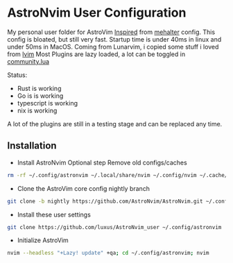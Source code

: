 # AstroNvim User Configuration

My personal user folder for AstroVim
[Inspired](https://quoteinvestigator.com/2013/03/06/artists-steal/) from [mehalter](https://github.com/mehalter) config.
This config is bloated, but still very fast.
Startup time is under 40ms in linux and under 50ms in MacOS.
Coming from Lunarvim, i copied some stuff i loved from [lvim](https://github.com/abzcoding/lvim)
Most Plugins are lazy loaded, a lot can be toggled in [community.lua](lua/user/plugins/community.lua)

Status:

- Rust is working
- Go is is working
- typescript is working
- nix is working

A lot of the plugins are still in a testing stage and can be replaced any time.

## Installation

- Install AstroNvim
  Optional step
  Remove old configs/caches

```sh
rm -rf ~/.config/astronvim ~/.local/share/nvim ~/.config/nvim ~/.cache/nvim
```

- Clone the AstroVim core config nightly branch

```sh
git clone -b nightly https://github.com/AstroNvim/AstroNvim.git ~/.config/nvim
```

- Install these user settings

```sh
git clone https://github.com/luxus/AstroNvim_user ~/.config/astronvim
```

- Initialize AstroVim

```sh
nvim --headless "+Lazy! update" +qa; cd ~/.config/astronvim; nvim
```
